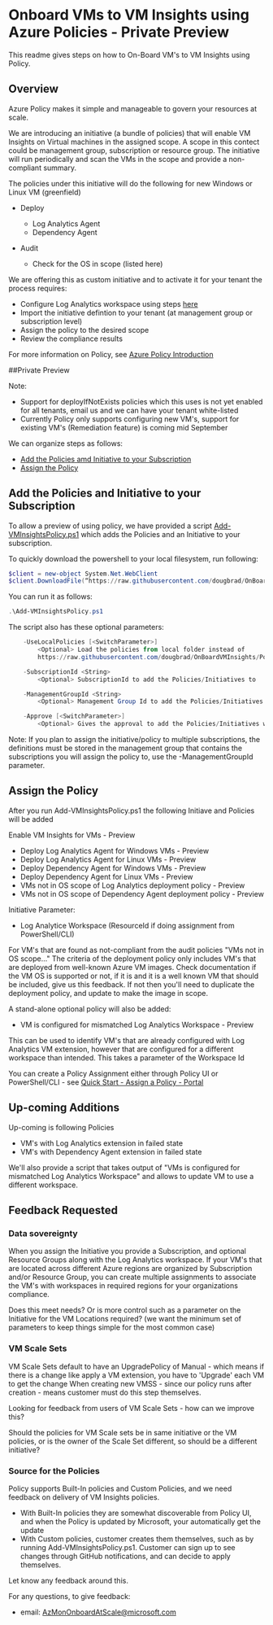 # Onboard VMs to VM Insights using Azure Policies - Private Preview

This readme gives steps on how to On-Board VM's to VM Insights using Policy. 

## Overview

Azure Policy makes it simple and manageable to govern your resources at scale.

We are introducing an initiative (a bundle of policies) that will enable VM Insights on Virtual machines in the assigned scope. A scope in this contect could be management group, subscription or resource group. The initiative will run periodically and scan the VMs in the scope and provide a non-compliant summary.

The policies under this initiative will do the following for new Windows or Linux VM (greenfield)
- Deploy
  - Log Analytics Agent
  - Dependency Agent
   
- Audit
  - Check for the OS in scope (listed here)

We are offering this as custom initiative and to activate it for your tenant the process requires: 
- Configure Log Analytics workspace using steps [here](https://github.com/dougbrad/OnBoardVMInsights/blob/master/README.md)
- Import the initiative defintion to your tenant (at management group or subscription level)
- Assign the policy to the desired scope
- Review the compliance results

For more information on Policy, see [Azure Policy Introduction](https://docs.microsoft.com/en-us/azure/azure-policy/azure-policy-introduction)

##Private Preview 


Note:
- Support for deployIfNotExists policies which this uses is not yet enabled for all tenants, email us and we can have your tenant white-listed
- Currently Policy only supports configuring new VM's, support for existing VM's (Remediation feature) is coming mid September


We can organize steps as follows:
- [Add the Policies amd Initiative to your Subscription](#add-the-policies-and-initiative-to-your-subscription)
- [Assign the Policy](#assign-the-policy)

## Add the Policies and Initiative to your Subscription

To allow a preview of using policy, we have provided a script [Add-VMInsightsPolicy.ps1](Add-VMInsightsPolicy.ps1) which adds the Policies and an Initiative to your subscription.

To quickly download the powershell to your local filesystem, run following:
```powershell
$client = new-object System.Net.WebClient
$client.DownloadFile(“https://raw.githubusercontent.com/dougbrad/OnBoardVMInsights/Policy/Policy/Add-VMInsightsPolicy.ps1”,“Add-VMInsightsPolicy.ps1”) 
``` 

You can run it as follows:
```powershell
.\Add-VMInsightsPolicy.ps1
```
The script also has these optional parameters:
```powershell
    -UseLocalPolicies [<SwitchParameter>]
        <Optional> Load the policies from local folder instead of
        https://raw.githubusercontent.com/dougbrad/OnBoardVMInsights/Policy/Policy/

    -SubscriptionId <String>
        <Optional> SubscriptionId to add the Policies/Initiatives to

    -ManagementGroupId <String>
        <Optional> Management Group Id to add the Policies/Initiatives to

    -Approve [<SwitchParameter>]
        <Optional> Gives the approval to add the Policies/Initiatives without any prompt
```

Note: If you plan to assign the initiative/policy to multiple subscriptions, the definitions must be stored in the management group that contains the subscriptions you will assign the policy to, use the -ManagementGroupId parameter.

## Assign the Policy
After you run Add-VMInsightsPolicy.ps1 the following Initiave and Policies will be added 

Enable VM Insights for VMs - Preview
- Deploy Log Analytics Agent for Windows VMs - Preview
- Deploy Log Analytics Agent for Linux VMs - Preview
- Deploy Dependency Agent for Windows VMs - Preview
- Deploy Dependency Agent for Linux VMs - Preview
- VMs not in OS scope of Log Analytics deployment policy - Preview
- VMs not in OS scope of Dependency Agent deployment policy - Preview

Initiative Parameter:
- Log Analytice Workspace (ResourceId if doing assignment from PowerShell/CLI)

For VM's that are found as not-compliant from the audit policies "VMs not in OS scope..."
The criteria of the deployment policy only includes VM's that are deployed from well-known Azure VM images.
Check documentation if the VM OS is supported or not, if it is and it is a well known VM that should be included, give us this feedback. If not then you'll need to duplicate the deployment policy, and update to make the image in scope.

A stand-alone optional policy will also be added:
- VM is configured for mismatched Log Analytics Workspace - Preview

This can be used to identify VM's that are already configured with Log Analytics VM extension, however that are configured for a different workspace than intended.
This takes a parameter of the Workspace Id

You can create a Policy Assignment either through Policy UI or PowerShell/CLI - see [Quick Start - Assign a Policy - Portal](https://docs.microsoft.com/en-us/azure/azure-policy/assign-policy-definition)

## Up-coming Additions
Up-coming is following Policies
- VM's with Log Analytics extension in failed state
- VM's with Dependency Agent extension in failed state

We'll also provide a script that takes output of "VMs is configured for mismatched Log Analytics Workspace" and allows to update VM to use a different workspace.

## Feedback Requested

### Data sovereignty
When you assign the Initiative you provide a Subscription, and optional Resource Groups along with the Log Analytics workspace.
If your VM's that are located across different Azure regions are organized by Subscription and/or Resource Group, you can create multiple assignments to associate the VM's with workspaces in required regions for your organizations compliance.

Does this meet needs? Or is more control such as a parameter on the Initiative for the VM Locations required? (we want the minimum set of parameters to keep things simple for the most common case)

### VM Scale Sets
VM Scale Sets default to have an UpgradePolicy of Manual - which means if there is a change like apply a VM extension, you have to 'Upgrade' each VM to get the change
When creating new VMSS - since our policy runs after creation - means customer must do this step themselves.

Looking for feedback from users of VM Scale Sets - how can we improve this?

Should the policies for VM Scale sets be in same initiative or the VM policies, or is the owner of the Scale Set different, so should be a different initiative?

### Source for the Policies
Policy supports Built-In policies and Custom Policies, and we need feedback on delivery of VM Insights policies.
- With Built-In policies they are somewhat discoverable from Policy UI, and when the Policy is updated by Microsoft, your automatically get the update
- With Custom policies, customer creates them themselves, such as by running Add-VMInsightsPolicy.ps1. Customer can sign up to see changes through GitHub notifications, and can decide to apply themselves.

Let know any feedback around this.

For any questions, to give feedback:
* email: AzMonOnboardAtScale@microsoft.com

